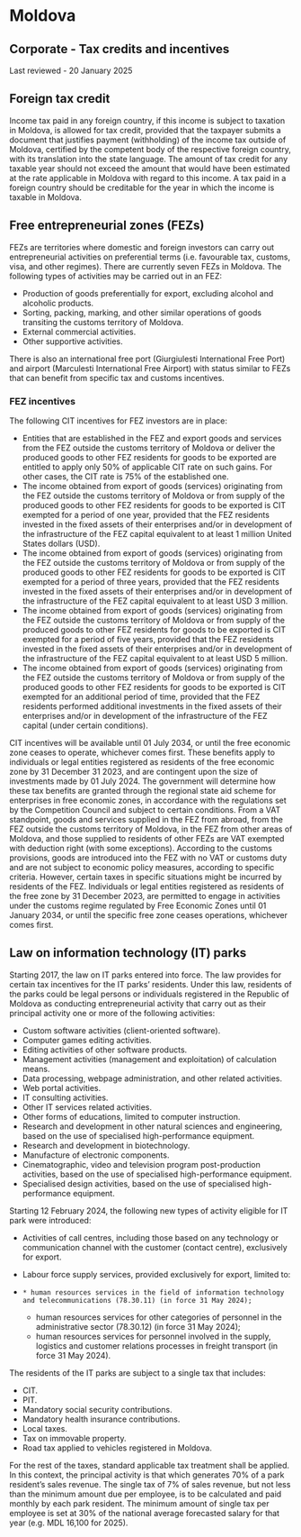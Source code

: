 # Moldova
## Corporate - Tax credits and incentives
Last reviewed - 20 January 2025
## Foreign tax credit
Income tax paid in any foreign country, if this income is subject to taxation in Moldova, is allowed for tax credit, provided that the taxpayer submits a document that justifies payment (withholding) of the income tax outside of Moldova, certified by the competent body of the respective foreign country, with its translation into the state language.
The amount of tax credit for any taxable year should not exceed the amount that would have been estimated at the rate applicable in Moldova with regard to this income.
A tax paid in a foreign country should be creditable for the year in which the income is taxable in Moldova.
## Free entrepreneurial zones (FEZs)
FEZs are territories where domestic and foreign investors can carry out entrepreneurial activities on preferential terms (i.e. favourable tax, customs, visa, and other regimes). There are currently seven FEZs in Moldova.
The following types of activities may be carried out in an FEZ:
  * Production of goods preferentially for export, excluding alcohol and alcoholic products.
  * Sorting, packing, marking, and other similar operations of goods transiting the customs territory of Moldova.
  * External commercial activities.
  * Other supportive activities.


There is also an international free port (Giurgiulesti International Free Port) and airport (Marculesti International Free Airport) with status similar to FEZs that can benefit from specific tax and customs incentives.
### FEZ incentives
The following CIT incentives for FEZ investors are in place:
  * Entities that are established in the FEZ and export goods and services from the FEZ outside the customs territory of Moldova or deliver the produced goods to other FEZ residents for goods to be exported are entitled to apply only 50% of applicable CIT rate on such gains. For other cases, the CIT rate is 75% of the established one.
  * The income obtained from export of goods (services) originating from the FEZ outside the customs territory of Moldova or from supply of the produced goods to other FEZ residents for goods to be exported is CIT exempted for a period of one year, provided that the FEZ residents invested in the fixed assets of their enterprises and/or in development of the infrastructure of the FEZ capital equivalent to at least 1 million United States dollars (USD).
  * The income obtained from export of goods (services) originating from the FEZ outside the customs territory of Moldova or from supply of the produced goods to other FEZ residents for goods to be exported is CIT exempted for a period of three years, provided that the FEZ residents invested in the fixed assets of their enterprises and/or in development of the infrastructure of the FEZ capital equivalent to at least USD 3 million.
  * The income obtained from export of goods (services) originating from the FEZ outside the customs territory of Moldova or from supply of the produced goods to other FEZ residents for goods to be exported is CIT exempted for a period of five years, provided that the FEZ residents invested in the fixed assets of their enterprises and/or in development of the infrastructure of the FEZ capital equivalent to at least USD 5 million.
  * The income obtained from export of goods (services) originating from the FEZ outside the customs territory of Moldova or from supply of the produced goods to other FEZ residents for goods to be exported is CIT exempted for an additional period of time, provided that the FEZ residents performed additional investments in the fixed assets of their enterprises and/or in development of the infrastructure of the FEZ capital (under certain conditions).


CIT incentives will be available until 01 July 2034, or until the free economic zone ceases to operate, whichever comes first. These benefits apply to individuals or legal entities registered as residents of the free economic zone by 31 December 31 2023, and are contingent upon the size of investments made by 01 July 2024. The government will determine how these tax benefits are granted through the regional state aid scheme for enterprises in free economic zones, in accordance with the regulations set by the Competition Council and subject to certain conditions.
From a VAT standpoint, goods and services supplied in the FEZ from abroad, from the FEZ outside the customs territory of Moldova, in the FEZ from other areas of Moldova, and those supplied to residents of other FEZs are VAT exempted with deduction right (with some exceptions).
According to the customs provisions, goods are introduced into the FEZ with no VAT or customs duty and are not subject to economic policy measures, according to specific criteria. However, certain taxes in specific situations might be incurred by residents of the FEZ. Individuals or legal entities registered as residents of the free zone by 31 December 2023, are permitted to engage in activities under the customs regime regulated by Free Economic Zones until 01 January 2034, or until the specific free zone ceases operations, whichever comes first.
## Law on information technology (IT) parks
Starting 2017, the law on IT parks entered into force. The law provides for certain tax incentives for the IT parks’ residents.
Under this law, residents of the parks could be legal persons or individuals registered in the Republic of Moldova as conducting entrepreneurial activity that carry out as their principal activity one or more of the following activities:
  * Custom software activities (client-oriented software).
  * Computer games editing activities.
  * Editing activities of other software products.
  * Management activities (management and exploitation) of calculation means.
  * Data processing, webpage administration, and other related activities.
  * Web portal activities.
  * IT consulting activities.
  * Other IT services related activities.
  * Other forms of educations, limited to computer instruction.
  * Research and development in other natural sciences and engineering, based on the use of specialised high-performance equipment.
  * Research and development in biotechnology.
  * Manufacture of electronic components.
  * Cinematographic, video and television program post-production activities, based on the use of specialised high-performance equipment.
  * Specialised design activities, based on the use of specialised high-performance equipment.


Starting 12 February 2024, the following new types of activity eligible for IT park were introduced:
  * Activities of call centres, including those based on any technology or communication channel with the customer (contact centre), exclusively for export.
  * Labour force supply services, provided exclusively for export, limited to: 


  *     * human resources services in the field of information technology and telecommunications (78.30.11) (in force 31 May 2024);
    * human resources services for other categories of personnel in the administrative sector (78.30.12) (in force 31 May 2024);
    * human resources services for personnel involved in the supply, logistics and customer relations processes in freight transport (in force 31 May 2024).


The residents of the IT parks are subject to a single tax that includes:
  * CIT.
  * PIT.
  * Mandatory social security contributions.
  * Mandatory health insurance contributions.
  * Local taxes.
  * Tax on immovable property.
  * Road tax applied to vehicles registered in Moldova.


For the rest of the taxes, standard applicable tax treatment shall be applied.
In this context, the principal activity is that which generates 70% of a park resident’s sales revenue.
The single tax of 7% of sales revenue, but not less than the minimum amount due per employee, is to be calculated and paid monthly by each park resident. The minimum amount of single tax per employee is set at 30% of the national average forecasted salary for that year (e.g. MDL 16,100 for 2025).
